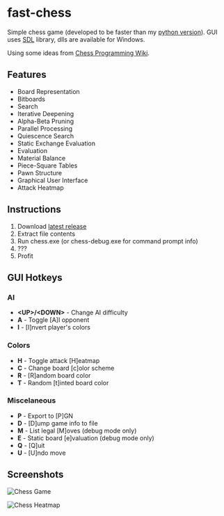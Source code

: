 # fast-chess
Simple chess game (developed to be faster than my [python version](https://github.com/fredericojordan/chess)). GUI uses [SDL](https://www.libsdl.org/) library, dlls are available for Windows.

Using some ideas from [Chess Programming Wiki](http://chessprogramming.wikispaces.com).

## Features
- Board Representation
 - Bitboards
- Search
 - Iterative Deepening
 - Alpha-Beta Pruning
 - Parallel Processing
 - Quiescence Search
 - Static Exchange Evaluation
- Evaluation
 - Material Balance
 - Piece-Square Tables
 - Pawn Structure
- Graphical User Interface
 - Attack Heatmap

## Instructions
1. Download [latest release](https://github.com/fredericojordan/fast-chess/releases)
2. Extract file contents
3. Run chess.exe (or chess-debug.exe for command prompt info)
4. ???
5. Profit

## GUI Hotkeys
### AI
- **\<UP\>/\<DOWN\>** - Change AI difficulty
- **A** - Toggle [A]I opponent
- **I** - [I]nvert player's colors

### Colors
- **H** - Toggle attack [H]eatmap
- **C** - Change board [c]olor scheme
- **R** - [R]andom board color
- **T** - Random [t]inted board color

### Miscelaneous
- **P** - Export to [P]GN
- **D** - [D]ump game info to file
- **M** - List legal [M]oves (debug mode only)
- **E** - Static board [e]valuation (debug mode only)
- **Q** - [Q]uit
- **U** - [U]ndo move

## Screenshots
![Chess Game](http://i.imgur.com/O6rcSqu.png)

![Chess Heatmap](http://i.imgur.com/qvwbINN.png)
